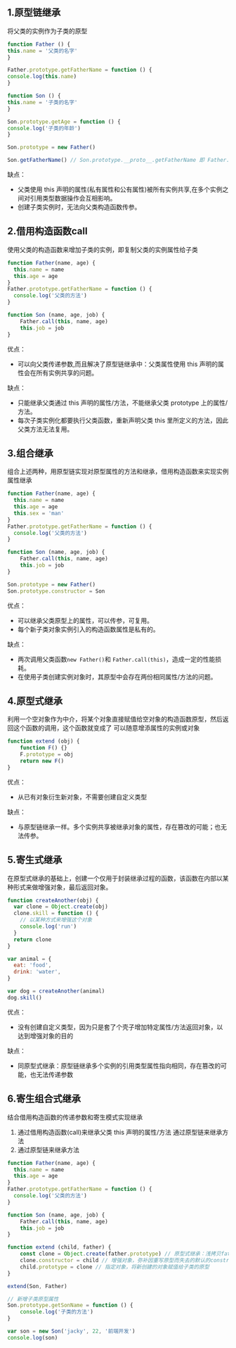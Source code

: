 ## 1.原型链继承
将父类的实例作为子类的原型
```js
function Father () {
this.name = '父类的名字'
}

Father.prototype.getFatherName = function () {
console.log(this.name)
}

function Son () {
this.name = '子类的名字'
}

Son.prototype.getAge = function () {
console.log('子类的年龄')
}

Son.prototype = new Father()

Son.getFatherName() // Son.prototype.__proto__.getFatherName 即 Father.prototype.getFatherName

```
缺点：  
- 父类使用 this 声明的属性(私有属性和公有属性)被所有实例共享,在多个实例之间对引用类型数据操作会互相影响。
- 创建子类实例时，无法向父类构造函数传参。

## 2.借用构造函数call
使用父类的构造函数来增加子类的实例，即复制父类的实例属性给子类
```js
function Father(name, age) {
  this.name = name
  this.age = age
}
Father.prototype.getFatherName = function () {
  console.log('父类的方法')
}

function Son (name, age, job) {
    Father.call(this, name, age)
    this.job = job
}
```
优点：  
- 可以向父类传递参数,而且解决了原型链继承中：父类属性使用 this 声明的属性会在所有实例共享的问题。

缺点： 
- 只能继承父类通过 this 声明的属性/方法，不能继承父类 prototype 上的属性/方法。 
- 每次子类实例化都要执行父类函数，重新声明父类 this 里所定义的方法，因此父类方法无法复用。

## 3.组合继承
组合上述两种，用原型链实现对原型属性的方法和继承，借用构造函数来实现实例属性继承
```js
function Father(name, age) {
  this.name = name
  this.age = age
  this.sex = 'man'
}
Father.prototype.getFatherName = function () {
  console.log('父类的方法')
}

function Son (name, age, job) {
    Father.call(this, name, age)
    this.job = job
}

Son.prototype = new Father()
Son.prototype.constructor = Son
```

优点：
- 可以继承父类原型上的属性，可以传参，可复用。
- 每个新子类对象实例引入的构造函数属性是私有的。

缺点：
- 两次调用父类函数`new Father()`和 `Father.call(this)`，造成一定的性能损耗。
- 在使用子类创建实例对象时，其原型中会存在两份相同属性/方法的问题。

## 4.原型式继承
利用一个空对象作为中介，将某个对象直接赋值给空对象的构造函数原型，然后返回这个函数的调用，这个函数就变成了
可以随意增添属性的实例或对象
```js
function extend (obj) {
    function F() {}
    F.prototype = obj
    return new F()
}
```
优点：
- 从已有对象衍生新对象，不需要创建自定义类型

缺点：
- 与原型链继承一样。多个实例共享被继承对象的属性，存在篡改的可能；也无法传参。

## 5.寄生式继承
在原型式继承的基础上，创建一个仅用于封装继承过程的函数，该函数在内部以某种形式来做增强对象，最后返回对象。
```js
function createAnother(obj) {
  var clone = Object.create(obj)
  clone.skill = function () {
    // 以某种方式来增强这个对象
    console.log('run')
  }
  return clone
}

var animal = {
  eat: 'food',
  drink: 'water',
}

var dog = createAnother(animal)
dog.skill()
```
优点：
- 没有创建自定义类型，因为只是套了个壳子增加特定属性/方法返回对象，以达到增强对象的目的

缺点：
- 同原型式继承：原型链继承多个实例的引用类型属性指向相同，存在篡改的可能，也无法传递参数

## 6.寄生组合式继承
结合借用构造函数的传递参数和寄生模式实现继承  
1. 通过借用构造函数(call)来继承父类 this 声明的属性/方法 通过原型链来继承方法
2. 通过原型链来继承方法

```js
function Father(name, age) {
  this.name = name
  this.age = age
}
Father.prototype.getFatherName = function () {
  console.log('父类的方法')
}

function Son (name, age, job) {
    Father.call(this, name, age)
    this.job = job
}

function extend (child, father) {
    const clone = Object.create(father.prototype) // 原型式继承：浅拷贝father.prototype对象
    clone.constructor = child // 增强对象，弥补因重写原型而失去的默认的constructor 属性
    child.prototype = clone // 指定对象，将新创建的对象赋值给子类的原型
}

extend(Son, Father)

// 新增子类原型属性
Son.prototype.getSonName = function () {
    console.log('子类的方法')
}

var son = new Son('jacky', 22, '前端开发')
console.log(son)
```
















